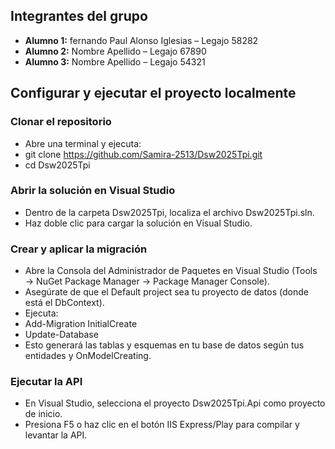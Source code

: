 ## Integrantes del grupo
- **Alumno 1:** fernando Paul Alonso Iglesias – Legajo 58282
- **Alumno 2:** Nombre Apellido – Legajo 67890  
- **Alumno 3:** Nombre Apellido – Legajo 54321  


## Configurar y ejecutar el proyecto localmente
### Clonar el repositorio
 - Abre una terminal y ejecuta:
 - git clone https://github.com/Samira-2513/Dsw2025Tpi.git
 - cd Dsw2025Tpi
### Abrir la solución en Visual Studio
 - Dentro de la carpeta Dsw2025Tpi, localiza el archivo Dsw2025Tpi.sln.
 - Haz doble clic para cargar la solución en Visual Studio.
### Crear y aplicar la migración
 - Abre la Consola del Administrador de Paquetes en Visual Studio (Tools → NuGet Package Manager → Package Manager Console).
 - Asegúrate de que el Default project sea tu proyecto de datos (donde está el DbContext).
 - Ejecuta:
 - Add-Migration InitialCreate
 - Update-Database
 - Esto generará las tablas y esquemas en tu base de datos según tus entidades y OnModelCreating.
### Ejecutar la API
 - En Visual Studio, selecciona el proyecto Dsw2025Tpi.Api como proyecto de inicio.
 - Presiona F5 o haz clic en el botón IIS Express/Play para compilar y levantar la API.

